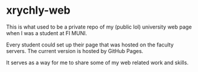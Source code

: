 # xrychly-web
This is what used to be a private repo of my (public lol) university web page
when I was a student at FI MUNI.

Every student could set up their page that was hosted on the faculty servers. The current version is hosted by GitHub Pages.

It serves as a way for me to share some of my web related work and skills.
